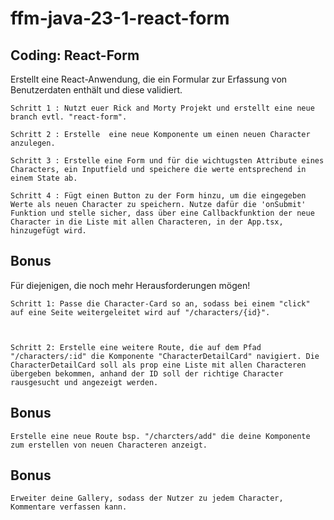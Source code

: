# ffm-java-23-1-react-form

## Coding: React-Form

Erstellt eine React-Anwendung, die ein Formular zur Erfassung von Benutzerdaten enthält und diese validiert.


    Schritt 1 : Nutzt euer Rick and Morty Projekt und erstellt eine neue branch evtl. "react-form".

    Schritt 2 : Erstelle  eine neue Komponente um einen neuen Character anzulegen.

    Schritt 3 : Erstelle eine Form und für die wichtugsten Attribute eines Characters, ein Inputfield und speichere die werte entsprechend in einem State ab.

    Schritt 4 : Fügt einen Button zu der Form hinzu, um die eingegeben Werte als neuen Character zu speichern. Nutze dafür die 'onSubmit' Funktion und stelle sicher, dass über eine Callbackfunktion der neue Character in die Liste mit allen Characteren, in der App.tsx, hinzugefügt wird.



## Bonus

Für diejenigen, die noch mehr Herausforderungen mögen!



    Schritt 1: Passe die Character-Card so an, sodass bei einem "click" auf eine Seite weitergeleitet wird auf "/characters/{id}".



    Schritt 2: Erstelle eine weitere Route, die auf dem Pfad  "/characters/:id" die Komponente "CharacterDetailCard" navigiert. Die CharacterDetailCard soll als prop eine Liste mit allen Characteren übergeben bekommen, anhand der ID soll der richtige Character rausgesucht und angezeigt werden.



## Bonus


    Erstelle eine neue Route bsp. "/charcters/add" die deine Komponente zum erstellen von neuen Characteren anzeigt.



## Bonus


    Erweiter deine Gallery, sodass der Nutzer zu jedem Character, Kommentare verfassen kann.



